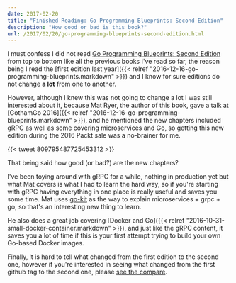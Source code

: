 ```yaml
---
date: 2017-02-20
title: "Finished Reading: Go Programming Blueprints: Second Edition"
description: "How good or bad is this book?"
url: /2017/02/20/go-programming-blueprints-second-edition.html
---
```


I must confess I did not read [Go Programming Blueprints: Second Edition](https://www.packtpub.com/application-development/go-programming-blueprints-second-edition) from top to bottom like all the previous books I've read so far, the reason being I read the [first edition last year]({{< relref "2016-12-16-go-programming-blueprints.markdown" >}}) and I know for sure editions do not change **a lot** from one to another.

However, although I knew this was not going to change a lot I was still interested about it, because Mat Ryer, the author of this book, gave a talk at [GothamGo 2016]({{< relref "2016-12-16-go-programming-blueprints.markdown" >}}), and he mentioned the new chapters included gRPC as well as some covering microservices and Go, so getting this new edition during the 2016 Packt sale was a no-brainer for me.

{{< tweet 809795487725453312 >}}

That being said how good (or bad?) are the new chapters?

I've been toying around with gRPC for a while, nothing in production yet but what Mat covers is what I had to learn the hard way, so if you're starting with gRPC having everything in one place is really useful and saves you some time. Mat uses [go-kit](https://github.com/go-kit/kit) as the way to explain microservices + grpc + go, so that's an interesting new thing to learn.

He also does a great job covering [Docker and Go]({{< relref "2016-10-31-small-docker-container.markdown" >}}), and just like the gRPC content, it saves you a lot of time if this is your first attempt trying to build your own Go-based Docker images.

Finally, it is hard to tell what changed from the first edition to the second one, however if you're interested in seeing what changed from the first github tag to the second one, please [see the compare](https://github.com/matryer/goblueprints/compare/cb2078d9aa6b5b7cc51e80912be82cbba4d2f9a1...b4de110c767ba438fadf376534701a2595832bc5).
